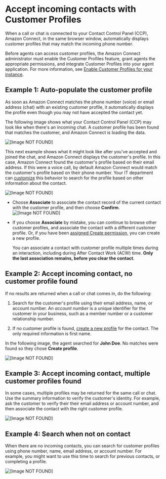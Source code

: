 # Accept incoming contacts with Customer Profiles<a name="select-customer-profile"></a>

When a call or chat is connected to your Contact Control Panel \(CCP\), Amazon Connect, in the same browser window, automatically displays customer profiles that may match the incoming phone number\. 

Before agents can access customer profiles, the Amazon Connect administrator must enable the Customer Profiles feature, grant agents the appropriate permissions, and integrate Customer Profiles into your agent application\. For more information, see [Enable Customer Profiles for your instance](enable-customer-profiles.md)\.

## Example 1: Auto\-populate the customer profile<a name="example1-select-customer-profile"></a>

As soon as Amazon Connect matches the phone number \(voice\) or email address \(chat\) with an existing customer profile, it automatically displays the profile even though you may not have accepted the contact yet\.

The following image shows what your Contact Control Panel \(CCP\) may look like when there's an incoming chat\. A customer profile has been found that matches the customer, and Amazon Connect is loading the data\.

![\[Image NOT FOUND\]](http://docs.aws.amazon.com/connect/latest/adminguide/images/customer-profiles-incoming-chat-example1.png)

This next example shows what it might look like after you've accepted and joined the chat, and Amazon Connect displays the customer's profile\. In this case, Amazon Connect found the customer's profile based on their email address\. If this were a voice call, by default Amazon Connect would match the customer's profile based on their phone number\. Your IT department can [customize](auto-pop-customer-profile.md) this behavior to search for the profile based on other information about the contact\.

![\[Image NOT FOUND\]](http://docs.aws.amazon.com/connect/latest/adminguide/images/customer-profiles-choose-profile-example1.png)
+ Choose **Associate** to associate the contact record of the current contact with the customer profile, and then choose **Confirm**\.   
![\[Image NOT FOUND\]](http://docs.aws.amazon.com/connect/latest/adminguide/images/customer-profiles-choose-profile-example1a.png)
+ If you choose **Associate** by mistake, you can continue to browse other customer profiles, and associate the contact with a different customer profile\. Or, if you have been [assigned Create permission](assign-security-profile-customer-profile.md), you can create a new profile\. 

  You can associate a contact with customer profile multiple times during an interaction, including during After Contact Work \(ACW\) time\. **Only the last association remains, before you clear the contact**\.

## Example 2: Accept incoming contact, no customer profile found<a name="example2-select-customer-profile"></a>

If no results are returned when a call or chat comes in, do the following: 

1. Search for the customer's profile using their email address, name, or account number\. An *account number* is a unique identifier for the customer in your business, such as a member number or a customer relationship number\. 

1. If no customer profile is found, [create a new profile](create-new-customer-profile.md) for the contact\. The only required information is first name\.

In the following image, the agent searched for **John Doe**\. No matches were found so they chose **Create profile**\. 

![\[Image NOT FOUND\]](http://docs.aws.amazon.com/connect/latest/adminguide/images/customer-profiles-no-profiles-found.png)

## Example 3: Accept incoming contact, multiple customer profiles found<a name="example3-select-customer-profile"></a>

In some cases, multiple profiles may be returned for the same call or chat\. Use the summary information to verify the customer's identity\. For example, ask the customer to verify their their email address or account number, and then associate the contact with the right customer profile\. 

![\[Image NOT FOUND\]](http://docs.aws.amazon.com/connect/latest/adminguide/images/customer-profiles-choose-profile-example3.png)

## Example 4: Search when not on contact<a name="example4-select-customer-profile"></a>

When there are no incoming contacts, you can search for customer profiles using phone number, name, email address, or account number\. For example, you might want to use this time to search for previous contacts, or completing a profile\.

![\[Image NOT FOUND\]](http://docs.aws.amazon.com/connect/latest/adminguide/images/customer-profiles-search-not-connected-example4.png)